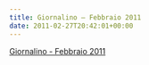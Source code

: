 ```yaml
---
title: Giornalino – Febbraio 2011
date: 2011-02-27T20:42:01+00:00
---
```

[Giornalino - Febbraio 2011](http://www.basketgardolo.it/wp-content/uploads/2011/02/giornalinofebbraio2011.pdf)